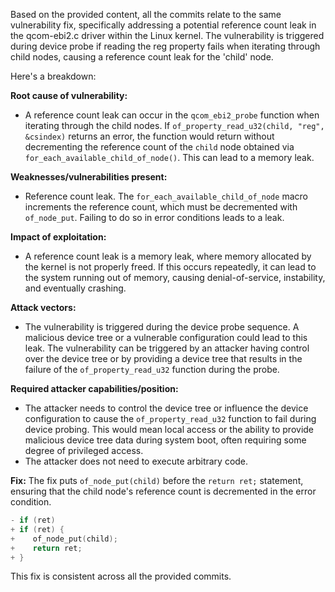 Based on the provided content, all the commits relate to the same vulnerability fix, specifically addressing a potential reference count leak in the qcom-ebi2.c driver within the Linux kernel.  The vulnerability is triggered during device probe if reading the reg property fails when iterating through child nodes, causing a reference count leak for the 'child' node.

Here's a breakdown:

**Root cause of vulnerability:**
- A reference count leak can occur in the `qcom_ebi2_probe` function when iterating through the child nodes. If `of_property_read_u32(child, "reg", &csindex)` returns an error, the function would return without decrementing the reference count of the `child` node obtained via `for_each_available_child_of_node()`. This can lead to a memory leak.

**Weaknesses/vulnerabilities present:**
- Reference count leak. The `for_each_available_child_of_node` macro increments the reference count, which must be decremented with `of_node_put`. Failing to do so in error conditions leads to a leak.

**Impact of exploitation:**
- A reference count leak is a memory leak, where memory allocated by the kernel is not properly freed. If this occurs repeatedly, it can lead to the system running out of memory, causing denial-of-service, instability, and eventually crashing.

**Attack vectors:**
- The vulnerability is triggered during the device probe sequence. A malicious device tree or a vulnerable configuration could lead to this leak. The vulnerability can be triggered by an attacker having control over the device tree or by providing a device tree that results in the failure of the `of_property_read_u32` function during the probe.

**Required attacker capabilities/position:**
- The attacker needs to control the device tree or influence the device configuration to cause the `of_property_read_u32` function to fail during device probing. This would mean local access or the ability to provide malicious device tree data during system boot, often requiring some degree of privileged access.
- The attacker does not need to execute arbitrary code.

**Fix:**
The fix puts `of_node_put(child)` before the `return ret;` statement, ensuring that the child node's reference count is decremented in the error condition.
```c
- if (ret)
+ if (ret) {
+    of_node_put(child);
+    return ret;
+ }
```
This fix is consistent across all the provided commits.